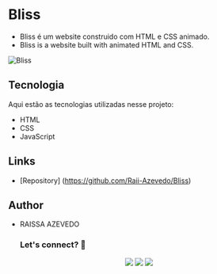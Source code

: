 
# Bliss
- Bliss é um website construido com HTML e CSS animado.
- Bliss is a website built with animated HTML and CSS.

![Bliss]()


## Tecnologia
 
Aqui estão as tecnologias utilizadas nesse projeto:
 
- HTML
- CSS
- JavaScript
 
## Links
 
  - [Repository] (https://github.com/Raii-Azevedo/Bliss)

## Author
- RAISSA AZEVEDO
 
  ### Let's connect? 🤝
  <div>
    <p align="center">
      <a href="https://www.linkedin.com/in/raissa-azevedo-555893120/"><img src="https://img.shields.io/badge/-LinkedIn-0077B5?style=flat&logo=Linkedin&logoColor=white"/></a>
      <a href="https://twitter.com/Raiissa_Azevedo"><img src="https://img.shields.io/badge/-Twitter-%231DA1F2?style=flat&logo=twitter&logoColor=white"/></a>
      <a href="https://www.instagram.com/raiissa.azevedo/"><img src="https://img.shields.io/badge/-Instagram-E4405F?style=flat&logo=instagram&logoColor=white"/></a>
  </p> </div></div>
</div>

